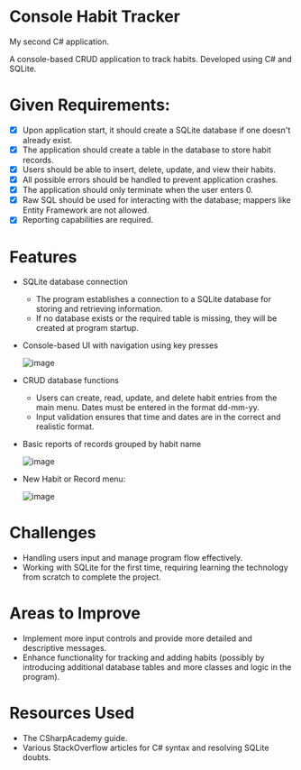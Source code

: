 # Console Habit Tracker
My second C# application.


A console-based CRUD application to track habits.
Developed using C# and SQLite.

# Given Requirements:
- [x] Upon application start, it should create a SQLite database if one doesn't already exist.
- [x] The application should create a table in the database to store habit records.
- [x] Users should be able to insert, delete, update, and view their habits.
- [x] All possible errors should be handled to prevent application crashes.
- [x] The application should only terminate when the user enters 0.
- [x] Raw SQL should be used for interacting with the database; mappers like Entity Framework are not allowed.
- [x] Reporting capabilities are required.

# Features

* SQLite database connection

	- The program establishes a connection to a SQLite database for storing and retrieving information.
	- If no database exists or the required table is missing, they will be created at program startup.

* Console-based UI with navigation using key presses
 
 	 ![image](https://github.com/alvaromosconi/CodeReviews.Console.HabitTracker/assets/77434507/c0dbeda7-30bf-42cd-a86f-f04beef9f6e3)

* CRUD database functions

	- Users can create, read, update, and delete habit entries from the main menu. Dates must be entered in the format dd-mm-yy.
	- Input validation ensures that time and dates are in the correct and realistic format.

* Basic reports of records grouped by habit name

	 ![image](https://github.com/alvaromosconi/CodeReviews.Console.HabitTracker/assets/77434507/f834daec-be8f-4cf2-b3f4-7db35c714699)

* New Habit or Record menu:

   ![image](https://github.com/alvaromosconi/CodeReviews.Console.HabitTracker/assets/77434507/ab9b73f7-e2ed-4979-8192-9a0dcda3c97e)

# Challenges
	
- Handling users input and manage program flow effectively.
- Working with SQLite for the first time, requiring learning the technology from scratch to complete the project.

# Areas to Improve
- Implement more input controls and provide more detailed and descriptive messages.
- Enhance functionality for tracking and adding habits (possibly by introducing additional database tables and more classes and logic in the program).

# Resources Used
- The CSharpAcademy guide.
- Various StackOverflow articles for C# syntax and resolving SQLite doubts.
